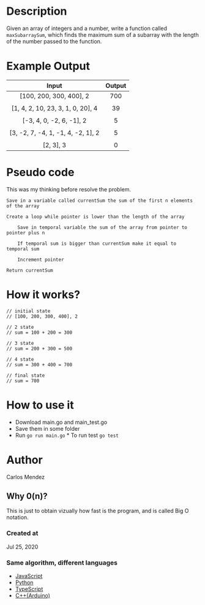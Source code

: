 # Description

Given an array of integers and a number, write a function called `maxSubarraySum`, which finds the maximum sum of a subarray with the length of the number passed to the function.

# Example Output

|               Input                | Output |
| :--------------------------------: | :----: |
|      [100, 200, 300, 400], 2       |  700   |
|                                    |        |
| [1, 4, 2, 10, 23, 3, 1, 0, 20], 4  |   39   |
|                                    |        |
|      [-3, 4, 0, -2, 6, -1], 2      |   5    |
|                                    |        |
| [3, -2, 7, -4, 1, -1, 4, -2, 1], 2 |   5    |
|                                    |        |
|             [2, 3], 3              |   0    |

# Pseudo code

This was my thinking before resolve the problem.

```
Save in a variable called currentSum the sum of the first n elements of the array

Create a loop while pointer is lower than the length of the array

    Save in temporal variable the sum of the array from pointer to pointer plus n

    If temporal sum is bigger than currentSum make it equal to temporal sum

    Increment pointer

Return currentSum
```

# How it works?

```
// initial state
// [100, 200, 300, 400], 2

// 2 state
// sum = 100 + 200 = 300

// 3 state
// sum = 200 + 300 = 500

// 4 state
// sum = 300 + 400 = 700

// final state
// sum = 700
```

# How to use it

-   Download main.go and main_test.go
-   Save them in some folder
-   Run `go run main.go` \* To run test `go test`

# Author

Carlos Mendez

## Why 0(n)?

This is just to obtain vizually how fast is the program, and is called Big O notation.

### Created at

Jul 25, 2020

### Same algorithm, different languages

-   [JavaScript](https://github.com/cjairm/javascript/tree/master/Algorithms-JS/020_max_sum_sub_array)
-   [Python](https://github.com/cjairm/python/tree/master/Algoritms-Py/020_max_sum_sub_array)
-   [TypeScript](https://github.com/cjairm/typescript/tree/master/Algorithms-TS/020_max_sum_sub_array)
-   [C++(Arduino)](https://github.com/cjairm/arduino/tree/master/Algorithms-Cpp/020_max_sum_sub_array)
